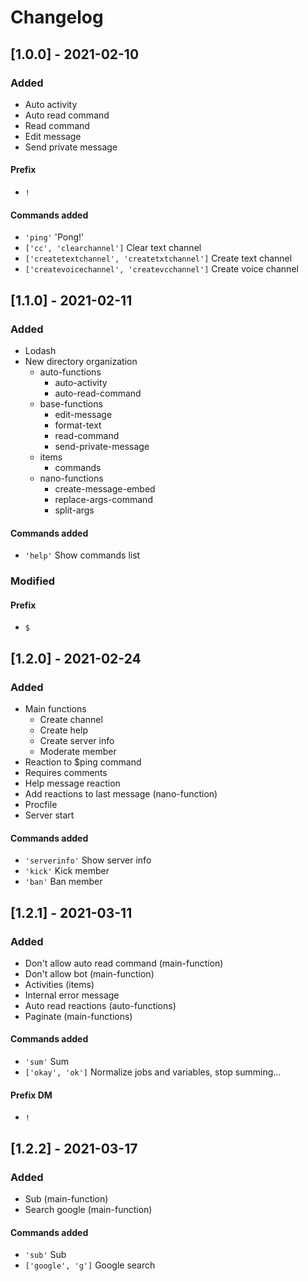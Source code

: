 # Changelog

## [1.0.0] - 2021-02-10
### Added
- Auto activity
- Auto read command
- Read command
- Edit message
- Send private message

#### Prefix
- `!`

#### Commands added
- `'ping'` 'Pong!'
- `['cc', 'clearchannel']` Clear text channel
- `['createtextchannel', 'createtxtchannel']` Create text channel
- `['createvoicechannel', 'createvcchannel']` Create voice channel

## [1.1.0] - 2021-02-11
### Added 
- Lodash
- New directory organization
  - auto-functions
    - auto-activity
    - auto-read-command
  - base-functions
    - edit-message
    - format-text
    - read-command
    - send-private-message
  - items
    - commands
  - nano-functions
    - create-message-embed
    - replace-args-command
    - split-args

#### Commands added
- `'help'` Show commands list

### Modified

#### Prefix
- `$`

## [1.2.0] - 2021-02-24
### Added
- Main functions
  - Create channel
  - Create help
  - Create server info
  - Moderate member
- Reaction to $ping command
- Requires comments
- Help message reaction
- Add reactions to last message (nano-function)
- Procfile
- Server start

#### Commands added
- `'serverinfo'` Show server info
- `'kick'` Kick member
- `'ban'` Ban member

## [1.2.1] - 2021-03-11
### Added
- Don't allow auto read command (main-function)
- Don't allow bot (main-function)
- Activities (items)
- Internal error message
- Auto read reactions (auto-functions)
- Paginate (main-functions)

#### Commands added
- `'sum'` Sum
- `['okay', 'ok']` Normalize jobs and variables, stop summing...

#### Prefix DM
- `!`

## [1.2.2] - 2021-03-17
### Added
- Sub (main-function)
- Search google (main-function)

#### Commands added
- `'sub'` Sub
- `['google', 'g']` Google search